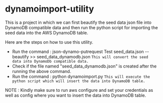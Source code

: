 # dynamoimport-utility
This is a project in which we can first beautify the seed data json file into DynamoDB compatible data and then run the python script for importing the seed data into the AWS DynamoDB table.

Here are the steps on how to use this utility.

- Run the command : json-dynamo-putrequest Test seed_data.json --beautify >> seed_data_dynamodb.json
`This will convert the seed data into DynamoDb compatible data.`
- Check if the file named "seed_data_dynamodb.json" is created after the running the above command.
- Run the command : python dynamoimport.py
`This will execute the python script which will insert the data into DynamoDB table.`

NOTE : Kindly make sure to run aws configure and set your credentials as well as config where you want to insert the data into DynamoDB table.
